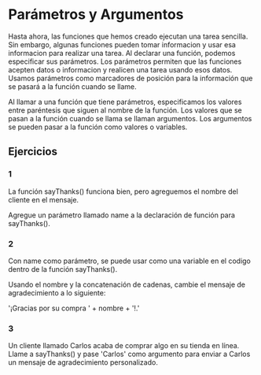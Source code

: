 # Parámetros y Argumentos

Hasta ahora, las funciones que hemos creado ejecutan una tarea sencilla. Sin embargo, algunas funciones pueden tomar informacion y usar esa informacion para realizar una tarea. Al declarar una función, podemos especificar sus parámetros. Los parámetros permiten que las funciones acepten datos o informacion y realicen una tarea usando esos datos. Usamos parámetros como marcadores de posición para la información que se pasará a la función cuando se llame.

Al llamar a una función que tiene parámetros, especificamos los valores entre paréntesis que siguen al nombre de la función. Los valores que se pasan a la función cuando se llama se llaman argumentos. Los argumentos se pueden pasar a la función como valores o variables.

## Ejercicios

### 1

La función sayThanks() funciona bien, pero agreguemos el nombre del cliente en el mensaje.

Agregue un parámetro llamado name a la declaración de función para sayThanks().

### 2

Con name como parámetro, se puede usar como una variable en el codigo dentro de la función sayThanks().

Usando el nombre y la concatenación de cadenas, cambie el mensaje de agradecimiento a lo siguiente:

'¡Gracias por su compra ' + nombre + '!.'

### 3

Un cliente llamado Carlos acaba de comprar algo en su tienda en línea. Llame a sayThanks() y pase 'Carlos' como argumento para enviar a Carlos un mensaje de agradecimiento personalizado.